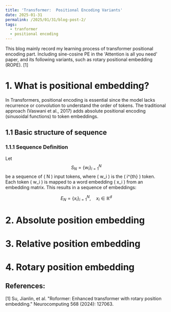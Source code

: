 ```yaml
---
title: 'Transformer:  Positional Encoding Variants'
date: 2025-01-31
permalink: /2025/01/31/blog-post-2/
tags:
  - tranformer
  - positional encoding
---
```


This blog mainly record my learning process of transformer positional encoding part. Including sine-cosine PE in the 'Attention is all you need' paper, and its following variants, 
such as rotary positional embedding (ROPE). [1]
# 1. What is positional embedding?
In Transformers, positional encoding is essential since the model lacks recurrence or convolution to understand the order of tokens. The traditional approach (Vaswani et al., 2017) adds absolute positional encoding (sinusoidal functions) to token embeddings.
## 1.1 Basic structure of sequence
### 1.1.1 Sequence Definition
Let $$ S_N = \{ w_i \}_{i=1}^{N} $$ be a sequence of \( N \) input tokens, where \( w_i \) is the \( i^{th} \) token.  
Each token \( w_i \) is mapped to a word embedding \( x_i \) from an embedding matrix. This results in a sequence of embeddings:

$$
E_N = \{ x_i \}_{i=1}^{N}, \quad x_i \in \mathbb{R}^d
$$


# 2. Absolute position embedding


# 3. Relative position embedding

# 4. Rotary position embedding





## References:
[1] Su, Jianlin, et al. "Roformer: Enhanced transformer with rotary position embedding." Neurocomputing 568 (2024): 127063.
